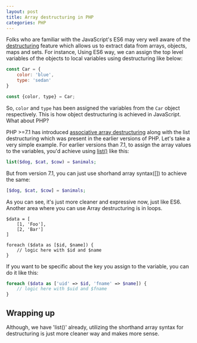 ```yaml
---
layout: post
title: Array destructuring in PHP
categories: PHP
---
```


Folks who are familiar with the JavaScript's ES6 may very well aware of the [destructuring](https://developer.mozilla.org/en-US/docs/Web/JavaScript/Reference/Operators/Destructuring_assignment) feature which allows us to extract data from arrays, objects, maps and sets. For instance, Using ES6 way, we can assign the top level variables of the objects to local variables using destructuring like below:

```js
const Car = {
    color: 'blue',
    type: 'sedan'
}

const {color, type} = Car;
```

So, `color` and `type` has been assigned the variables from the `Car` object respectively. This is how object destructuring is achieved in JavaScript. What about PHP? 

PHP >=7.1 has introduced [associative array destructuring](http://php.net/manual/en/migration71.new-features.php#migration71.new-features.symmetric-array-destructuring) along with the list destructuring which was present in the earlier versions of PHP. Let's take a very simple example. For earlier versions than 7.1, to assign the array values to the variables, you'd achieve using [list()](http://php.net/manual/en/function.list.php) like this:

```php
list($dog, $cat, $cow) = $animals;
```

But from version 7.1, you can just use shorhand array syntax([]) to achieve the same:

```php
[$dog, $cat, $cow] = $animals;
```

As you can see, it's just more cleaner and expressive now, just like ES6. Another area where you can use Array destructuring is in loops.

```php{2-3}
$data = [
    [1, 'Foo'],
    [2, 'Bar']
]

foreach ($data as [$id, $name]) {
    // logic here with $id and $name
}
```

If you want to be specific about the key you assign to the variable, you can do it like this:

```php
foreach ($data as ['uid' => $id, 'fname' => $name]) {
    // logic here with $uid and $fname
}
```

## Wrapping up

Although, we have 'list()' already, utilizing the shorthand array syntax for destructuring is just more cleaner way and makes more sense.
